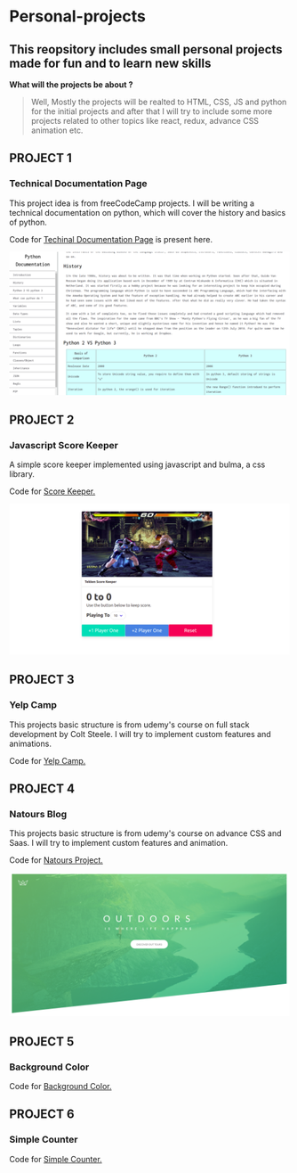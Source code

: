 # Personal-projects
## This reopsitory includes small personal projects made for fun and to learn new skills

**What will the projects be about ?**
>Well, Mostly the projects will be realted to HTML, CSS, JS and python for the initial projects and after that I will try to include some more projects related to other topics like react, redux, advance CSS animation etc.  

## PROJECT 1
### Technical Documentation Page 
This project idea is from freeCodeCamp projects. I will be  writing a technical documentation on python, which will cover the history and basics of python. 

Code for [Techinal Documentation Page](https://github.com/dhruvsharma1999/personal-projects/tree/master/technicalDocumentation) is present here.

![](Images/pydoc.png)

## PROJECT 2
### Javascript Score Keeper
A simple score keeper implemented using javascript and bulma, a css library.

Code for [Score Keeper.](https://github.com/dhruvsharma1999/personal-projects/tree/master/scoreChecker)

![](Images/tekss.png)

## PROJECT 3
### Yelp Camp
This projects basic structure is from udemy's course on full stack development by Colt Steele. I will try to implement custom features and animations.

Code for [Yelp Camp.](https://github.com/dhruvsharma1999/personal-projects/tree/master/yelpcamp)
## PROJECT 4
### Natours Blog 
This projects basic structure is from udemy's course on advance CSS and Saas. I will try to implement custom features and animation.

Code for [Natours Project.](https://github.com/dhruvsharma1999/personal-projects/tree/master/natoursProject)

![](Images/samplenat.png)
## PROJECT 5
### Background Color


Code for [Background Color.](https://github.com/dhruvsharma1999/personal-projects/tree/master/change-background)



## PROJECT 6
### Simple Counter 

Code for [Simple Counter.](https://github.com/dhruvsharma1999/personal-projects/tree/master/counter)

